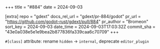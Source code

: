 +++
title = "#884"
date = 2024-09-03

[extra]
repo = "gdext"
docs_rel_url = "gdext/pr-884/godot"
pr_url = "https://github.com/godot-rust/gdext/pull/884"
pr_author = "Bromeon"
sort_key = 2024-09-03
date_time = 2024-09-03T17:03:32Z
commit_sha = "43e0a038e5e1e9bea2b877836fa339caa6c70709"
+++

`#[class]` attribute: rename `hidden` -> `internal`, deprecate `editor_plugin`
